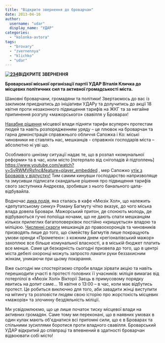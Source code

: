```yaml
---
title: "Відкрите звернення до броварчан"
date: 2013-04-16
author: 
  username: "udar"
  display_name: "УДАР"
categories: 
  - "kolonka-avtora"
tags: 
  - "brovary"
  - "zvernennya"
  - "klichko"
  - "udar"
---
```


**[](https://mpz.brovary.org/wp-content/uploads/2013/04/234.jpg)[![234](https://mpz.brovary.org/wp-content/uploads/2013/04/2341.jpg)](https://mpz.brovary.org/wp-content/uploads/2013/04/2341.jpg)ВІДКРИТЕ ЗВЕРНЕННЯ**

**Броварської міської організації партії УДАР Віталія Кличка до місцевих політичних сил та активної громадськості міста.**

Шановні броварчани, громадяни та політики! Звертаємось до вас із закликом приєднатись до ініціативи УДАРу та долучитись до акції 18 квітня проти незаконного підвищення тарифів на ЖКГ та за негайне припинення розгулу «мажорського» свавілля у Броварах!

[Нахабне рішення](https://mpz.brovary.org/brovarska-vlada-tayemno-pidvishhila-tarifi-na-zhkg/) місцевої влади підняти тарифи всупереч протестам людей та навіть розпорядженням уряду – це плювок на броварчан та гарна демонстрація справжнього обличчя Сапожка і Ко: міські чиновники не ставлять нас, мешканців - справжніх господарів міста – абсолютно ні уві що.

Особливого цинізму ситуації надає те, що в розпал «комунальної реформи» та в час, коли місто [потерпало від снігопадів й підтоплень] https://www.youtube.com/watch?v=SvRWMVRsfnc&feature=player_embedded , мер Сапожко [утік з Броварів у відпустку!](https://mpz.brovary.org/kudi-vtik-supermer-sapozhko/) Тим самим кинувши господарство напризволяще та змусивши підписати скандальне рішення про підвищення тарифів свого заступника Андрєєва, зробивши з нього банального цапа-відбувайла.

Водночас [дика подія,](https://mpz.brovary.org/18-kvitnya-deputati-vimagatimut-zakrittya-myuzik-holu-video/) яка сталась в кафе «Мюзік Хол», що належить «депутатському синку» Роману Багмуту чітко вказує, до чого міська влада довела Бровари. Мажорський притон, де споюють молодь, де відбуваються гучні попоїща ночами, що не дають спати мешканцям кількох прилеглих багатоповерхівок постійно «кришується» владою та міліцією. [Численні скарги](https://mpz.brovary.org/krik-dushi-meshkantsiv-budinkiv-kotri-poterpayut-vid-susidstva-z-myuzik-holom/) мешканців до правоохоронців та чиновників призводять лише до того, що сімейству Багмутів лише покращують умови оренди «Прометею»: з кожним днем «регіоналівський мажор» захоплює все більше комунальної власності, а в міській бюджет платить все менше. Саме ця безкарність сьогодні призвела до того, що в центрі міста дебелі охоронці можуть запросто ламати руки беззахисним жінкам, уникаючи при цьому покарання.

Вже сьогодні ми спостерігаємо спроби влади зірвати акцію та навіть перешкодити участі в протесті головних її учасників: міліція вимагає від потерпілої в «Мюзік Холі» Вікторії Заєць в примусовому порядку явитись на допит саме… 18 квітня о 13:00 – в час, коли має відбутись протест. Це робиться виключно для того, аби завадити жінці виступити на мітингу та розповісти людям свою історію про жорстокість місцевих «мажорів» та злочинну бездіяльність міліції.

Ми усвідомлюємо, що це лише початок тиску місцевої влади на активних громадян. Саме тому ми переконані, що в наявних умовах в один кулак мають об'єднатися всі притомні сили, що є в Броварах та спільними зусиллями боротися проти владного свавілля. Броварський УДАР відкритий до співпраці та впевнений в здатності броварчан відвоювати собі місто!
